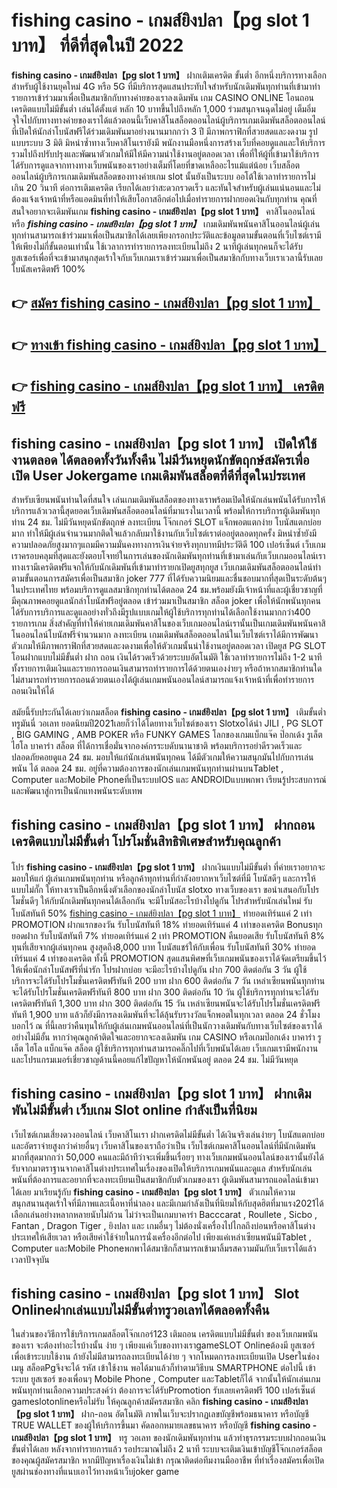 # fishing casino - เกมส์ยิงปลา【pg slot 1 บาท】  ที่ดีที่สุดในปี 2022

**fishing casino - เกมส์ยิงปลา【pg slot 1 บาท】** ฝากเติมเครดิต ขั้นต่ำ  อีกหนึ่งบริการทางเลือกสำหรับผู้ใช้งานยุคใหม่ 4G หรือ 5G ที่มีบริการสุดแสนประทับใจสำหรับนักเดิมพันทุกท่านที่เข้ามาทำรายการเข้าร่วมมาเพื่อเป็นสมาชิกกับทางค่ายของเราลงเดิมพัน เกม CASINO ONLINE โอนถอนเครดิตแบบไม่มีขั้นต่ำ เล่นได้ตั้งแต่ หลัก 10 บาทขึ้นไปถึงหลัก 1,000 ร่วมสนุกจนฉุดไม่อยู่ เต็มอิ่มจุใจไปกับทางทางค่ายของเราได้แล้วตอนนี้เว็บคาสิโนสล็อตออนไลน์ผู้บริการเกมเดิมพันสล็อตออนไลน์ที่เปิดให้นักล่าโบนัสฟรีได้ร่วมเดิมพันมาอย่างนานมากกว่า 3 ปี มีภาพกราฟิกที่สวยสดและงดงาม รูปแบบระบบ 3 มิติ
มิหนำซ้ำทางเว็บคาสิโนเรายังมี พนักงานมือหนึ่งการสร้างเว็บที่คอยดูแลและให้บริการ  รวมไปถึงปรับปรุงและพัฒนาตัวเกมให้มีให้มีความน่าใช้งานอยู่ตลอดเวลา เพื่อที่ให้ผู้ที่เข้ามาใช้บริการได้รับการดูแลจากทางทางเว็บพนันของเราอย่างเต็มที่โดยที่ขาดเหลืออะไรแม้แต่น้อย เว็บสล็อตออนไลน์ผู้บริการเกมเดิมพันสล็อตของทางค่ายเกม slot นั้นยังเป็นระบบ ออโต้ใช้เวลาทำรายการไม่เกิน 20 วินาที ต่อการเติมเครดิต เรียกได้เลยว่าสะดวกรวดเร็ว และทันใจสำหรับผู้เล่นแน่นอนและไม่ต้องแจ้งเจ้าหน้าที่หรือแอดมินที่ทำให้เสียโอกาสอีกต่อไปเมื่อทำรายการฝากยอดเงินกับทุกท่าน
คุณที่สนใจอยากจะเดิมพันเกม **fishing casino - เกมส์ยิงปลา【pg slot 1 บาท】** คาสิโนออนไลน์ หรือ ***fishing casino - เกมส์ยิงปลา【pg slot 1 บาท】*** เกมเดิมพันพนันคาสิโนออนไลน์ผู้เล่นทุกท่านสามารถเข้าร่วมมาเพื่อเป็นสมาชิกได้เลยเพียงกรอกประวัติและข้อมูลตามขั้นตอนที่เว็บไซต์เรามีให้เพียงไม่กี่ขั้นตอนเท่านั้น ใช้เวลาการทำรายการลงทะเบียนไม่ถึง 2 นาทีผู้เล่นทุกคนก็จะได้รับยูสเซอร์เพื่อที่จะเข้ามาสนุกสุดเร้าใจกับเว็บเกมเราเข้าร่วมมาเพื่อเป็นสมาชิกกับทางเว็บเราเวลานี้รับเลยโบนัสเครดิตฟรี 100%

## 👉 [สมัคร fishing casino - เกมส์ยิงปลา【pg slot 1 บาท】](https://archa888.com/)
## 👉 [ทางเข้า fishing casino - เกมส์ยิงปลา【pg slot 1 บาท】](https://archa888.com/)
## 👉 [fishing casino - เกมส์ยิงปลา【pg slot 1 บาท】 เครดิตฟรี](https://archa888.com/)

## fishing casino - เกมส์ยิงปลา【pg slot 1 บาท】 เปิดให้ใช้งานตลอด ได้ตลอดทั้งวันทั้งคืน ไม่มีวันหยุดนักขัตฤกษ์สมัครเพื่อเปิด User Jokergame เกมเดิมพันสล็อตที่ดีที่สุดในประเทศ

สำหรับเซียนพนันท่านใดที่สนใจ เล่นเกมเดิมพันสล็อตของทางเราพร้อมเปิดให้นักเล่นพนันได้รับการให้บริการแล้วเวลานี้สุดยอดเว็บเดิมพันสล็อตออนไลน์ที่มาแรงในเวลานี้ พร้อมให้การบริการผู้เดิมพันทุกท่าน 24 ชม. ไม่มีวันหยุดนักขัตฤกษ์ ลงทะเบียน โจ๊กเกอร์ SLOT แจ็กพอตแตกง่าย โบนัสแตกบ่อยมาก ทำให้มีผู้เล่นจำนวนมากติดใจแล้วกลับมาใช้งานกับเว็บไซต์เราต่ออยู่ตลอดทุกครั้ง มิหนำซ้ำยังมีความปลอดภัยสูงมากๆแถมมีความมั่นคงทางการเงินจ่ายจริงทุกบาทมีประวัติดี 100 เปอร์เซ็นต์ เว็บเกมเราครอบคลุมที่สุดและยังตอบโจทย์ในการเล่นของนักเดิมพันทุกท่านที่เข้ามาเล่นกับเว็บเกมออนไลน์เรา
ทางเรามีเครดิตฟรีแจกให้กับนักเดิมพันที่เข้ามาทำรายกเปิดยูสทุกยูส เว็บเกมเดิมพันสล็อตออนไลน์ทำตามขั้นตอนการสมัครเพื่อเป็นสมาชิก joker 777 ที่ได้รับความนิยมและชื่นชอบมากที่สุดเป็นระดับต้นๆในประเทศไทย พร้อมบริการดูแลสมาชิกทุกท่านได้ตลอด 24 ชม.พร้อมยังมีเจ้าหน้าที่และผู้เชี่ยวชาญที่มีคุณภาพคอยดูแลนักล่าโบนัสฟรีอยู่ตลอด เข้าร่วมมาเป็นสมาชิก สล็อต joker เพื่อให้นักพนันทุกคนได้รับการบริการและดูแลอย่างทั่วถึงมีรูปแบบเกมให้ผู้ใช้บริการทุกท่านได้เลือกใช้งานมากกว่า400 รายการเกม
สิ่งสำคัญที่ทำให้ค่ายเกมเดิมพันคาสิโนของเว็บเกมออนไลน์เรานั้นเป็นเกมเดิมพันพนันคาสิโนออนไลน์โบนัสฟรีจำนวนมาก ลงทะเบียน  เกมเดิมพันสล็อตออนไลน์ในเว็บไซต์เราได้มีการพัฒนาตัวเกมให้มีภาพกราฟิกที่สวยสดและงดงามเพื่อให้ตัวเกมนั้นน่าใช้งานอยู่ตลอดเวลา เปิดยูส  PG SLOT โอนฝากแบบไม่มีขั้นต่ำ ฝาก ถอน เงินได้รวดเร็วด้วยระบบอัตโนมัติ ใช้เวลาทำรายการไม่ถึง 1-2 นาทีทั้งรายการเติมเงินและรายการถอนเงินสามารถทำรายการได้ด้วยตนเองง่ายๆ หรือถ้าหากสมาชิกท่านใดไม่สามารถทำรายการถอนด้วยตนเองได้ผู้เล่นเกมพนันออนไลน์สามารถแจ้งเจ้าหน้าที่เพื่อทำรายการถอนเงินให้ได้

สมัยนี้รับประกันได้เลยว่าเกมสล็อต **fishing casino - เกมส์ยิงปลา【pg slot 1 บาท】** เติมขั้นต่ำทรูมันนี่ วอเลท ยอดนิยมปี2021เลยก็ว่าได้โดยทางเว็บไซต์ของเรา Slotxoได้นำ  JILI , PG SLOT , BIG GAMING , AMB POKER หรือ FUNKY GAMES โลกของเกมแบ็กแจ๊ค ป๊อกเด้ง รูเล็ต ไฮโล บาคาร่า สล็อต ที่ได้การเชื่อมั่นจากองค์กรระบดับนานาชาติ พร้อมบริการอย่าดีรวดเร็วและปลอดภัยคอยดูแล 24 ชม. มอบให้แก่นักเล่นพนันทุกคน ได้มีตัวเกมให้ความสนุกมันไปกับการเล่นพนัน ได้ ตลอด 24 ชม. อยู่ที่ความต้องการของนักเล่นเกมพนันทุกท่านผ่านบนTablet , Computer และMobile Phoneที่เป็นระบบIOS และ ANDROIDแบบพกพา เรียนรู้ประสบการณ์และพัฒนาสู่การเป็นนักแทงพนันระดับเทพ

## fishing casino - เกมส์ยิงปลา【pg slot 1 บาท】 ฝากถอนเครดิตแบบไม่มีขั้นต่ำ โปรโมชั่นสิทธิพิเศษสำหรับคุณลูกค้า

โปร **fishing casino - เกมส์ยิงปลา【pg slot 1 บาท】** ฝากเงินแบบไม่มีขั้นต่ำ ที่ค่ายเราอยากจะมอบให้แก่  ผู้เล่นเกมพนันทุกท่าน หรือลูกค้าทุกท่านที่กำลังอยากหาเว็บไซต์ที่มี โบนัสดีๆ และการให้แบบไม่กั๊ก ให้ทางเราเป็นอีกหนึ่งตัวเลือกของนักล่าโบนัส slotxo ทางเว็บของเรา ขอนำเสนอกับโปรโมชั่นดีๆ ให้กับนักเดิมพันทุกคนได้เลือกกัน จะมีโบนัสอะไรบ้างไปดูกัน
โปรสำหรับนักเล่นใหม่ รับโบนัสทันที 50% [fishing casino - เกมส์ยิงปลา【pg slot 1 บาท】](https://archa888.com/) ทำยอดเทิร์นแค่ 2 เท่า
 PROMOTION ฝากแรกของวัน รับโบนัสทันที 18% ทำยอดเทิร์นแค่ 4 เท่าของเครดิต
Bonusทุกยอดฝาก รับโบนัสทันที 7% ทำยอดเทิร์นแค่ 2 เท่า
 PROMOTION คืนยอดเสีย รับโบนัสทันที 8% ทุนที่เสียจากผู้เล่นทุกคน สูงสุดถึง8,000 บาท
โบนัสแชร์ให้กับเพื่อน รับโบนัสทันที 30% ทำยอดเทิร์นแค่ 4 เท่าของเครดิต
ทั้งนี้ PROMOTION สุดแสนพิศษที่เว็บเกมพนันของเราได้จัดเตรียมขึ้นไว้ให้เพื่อนักล่าโบนัสฟรีที่น่ารัก โปรฝากบ่อย จะมีอะไรบ้างไปดูกัน
ฝาก 700 ติดต่อกัน 3 วัน ผู้ใช้บริการจะได้รับโปรโมชั่นเครดิตฟรีทันที 200 บาท
ฝาก 600 ติดต่อกัน 7 วัน เหล่าเซียนพนันทุกท่านจะได้รับโปรโมชั่นเครดิตฟรีทันที 800 บาท
ฝาก 300 ติดต่อกัน 10 วัน ผู้ใช้บริการทุกท่านจะได้รับเครดิตฟรีทันที 1,300 บาท
ฝาก 300 ติดต่อกัน 15 วัน เหล่าเซียนพนันจะได้รับโปรโมชั่นเครดิตฟรีทันที 1,900 บาท
แล้วก็ยังมีการลงเดิมพันที่จะได้ลุ้นรับรางวัลแจ็กพอตในทุกเวลา ตลอด 24 ชั่วโมง บอกไว้ ณ ที่นี้เลยว่าคืนทุนให้กับผู้เล่นเกมพนันออนไลน์ที่เป็นนักวางเดิมพันกับทางเว็บไซต์ของเราได้อย่างไม่มีอั้น หากว่าคุณลูกค้าติดใจและอยากจะลงเดิมพัน เกม CASINO หรือเกมป๊อกเด้ง บาคาร่า รูเล็ต ไฮโล แบ็กแจ๊ค สล็อต ผู้ใช้บริการทุกท่านสามารถคลิ๊กไปที่เว็บพนันได้เลย เว็บเกมเรามีพนักงานและโปรแกรมเมอร์เชี่ยวชาญด้านนี้คอยแก้ไขปัญหาให้นักพนันอยู่ ตลอด 24 ชม. ไม่มีวันหยุด

## fishing casino - เกมส์ยิงปลา【pg slot 1 บาท】 ฝากเดิมพันไม่มีขั้นต่ำ  เว็บเกม Slot online กำลังเป็นที่นิยม

เว็บไซต์เกมเสี่ยงดวงออนไลน์ เว็บคาสิโนเรา ฝากเครดิตไม่มีขั้นต่ำ ได้เงินจริงเล่นง่ายๆ โบนัสแตกบ่อยและอัตราจ่ายสูงกว่าค่ายอื่นๆ เว็บคาสิโนของเราถือว่าเป็น เว็บไซต์เกมคาสิโนออนไลน์ที่มีนักเดิมพันมากที่สุดมากกว่า 50,000 คนและมีถ้าทีว่าจะเพิ่มขึ้นเรื่อยๆ ทางเว็บเกมพนันออนไลน์ของเรานั้นยังได้รับจากมาตราฐานจากคาสิโนต่างประเทศในเรื่องของเปิดให้บริการเกมพนันและดูแล สำหรับนักเล่นพนันที่ต้องการและอยากที่จะลงทะเบียนเป็นสมาชิกกับตัวเกมของเรา ผู้เดิมพันสามารถแอดไลน์เข้ามาได้เลย
	มาเรียนรู้กับ **fishing casino - เกมส์ยิงปลา【pg slot 1 บาท】** ตัวเกมให้ความสนุกสนานสุดเร้าใจที่มีภาพและเนื้อหาที่น่าลอง และมีเกมกำลังเป็นที่นิยมให้กับสุดฮิตที่มาแรง2021ได้เลือกเล่นอย่างหลากหลายนับไม่ถ้วน  ไม่ว่าจะเป็นเกมบาคาร่า Bacccarat , Roullete , Sicbo , Fantan , Dragon Tiger , ยิงปลา และ เกมอื่นๆ ไม่ต้องนั่งเครื่องไปไกลถึงบ่อนหรือคาสิโนต่างประเทศให้เสียเวลา หรือเสียค่าใช้จ่ายในการนั่งเครื่องอีกต่อไป เพียงแค่เหล่าเซียนพนันมีTablet , Computer และMobile Phoneพกพาได้สมาชิกก็สามารถเข้ามาลิ้มรสความมันกับเว็บเราได้แล้วเวลาปัจจุบัน

## fishing casino - เกมส์ยิงปลา【pg slot 1 บาท】 Slot Onlineฝากเล่นแบบไม่มีขั้นต่ำทรูวอเลทได้ตลอดทั้งคืน

ในส่วนของวิธีการใช้บริการเกมสล็อตโจ๊กเกอร์123 เติมถอน เครดิตแบบไม่มีขั้นต่ำ ของเว็บเกมพนันของเรา จะต้องทำอะไรบ้างนั้น ง่าย ๆ เพียงแค่เว็บของทางเราgameSLOT Onlineต้องมี ยูสเซอร์ เพื่อเข้าระบบใช้งาน ถ้ายังไม่มีสามารถลงทะเบียนได้ง่าย ๆ จากโหมดการลงทะเบียนเปิด Userในช่อง เมนู สล็อตPgจึงจะได้ รหัส เข้าใช้งาน พอได้มาแล้วก็ทำตามวิธีบน SMARTPHONE ต่อไปนี้
เข้าระบบ ยูสเซอร์  ของเพื่อนๆ Mobile Phone , Computer และTabletก็ได้
จากนั้นให้นักเล่นเกมพนันทุกท่านเลือกความประสงค์ว่า ต้องการจะได้รับPromotion รับเลยเครดิตฟรี 100 เปอร์เซ็นต์ gameslotonlineหรือไม่รับ
ให้คุณลูกค้าสมัครสมาชิก คลิก **fishing casino - เกมส์ยิงปลา【pg slot 1 บาท】** ฝาก-ถอน อัตโนมัติ ภาพในเว็บจะปรากฏเลขบัญชีพร้อมธนาคาร หรือบัญชี TRUE WALLET ของผู้ให้บริการขึ้นมา
คัดลอกหมายเลขธนาคาร หรือบัญชี **fishing casino - เกมส์ยิงปลา【pg slot 1 บาท】** ทรู วอเลท ของนักเดิมพันทุกท่าน แล้วทำธุรกรรมระบบฝากถอนเงินขั้นต่ำได้เลย
หลังจากทำรายการแล้ว รอประมาณไม่ถึง 2 นาที ระบบจะเติมเงินเข้าบัญชีโจ๊กเกอร์สล็อตของคุณผู้สมัครสมาชิก
หากมีปัญหาเรื่องเงินไม่เข้า กรุณาติดต่อทีมงานมืออาชีพ ที่ทำเรื่องสมัครเพื่อเปิดยูสผ่านช่องทางที่แนบเอาไว้ทางหน้าเว็บjoker game


